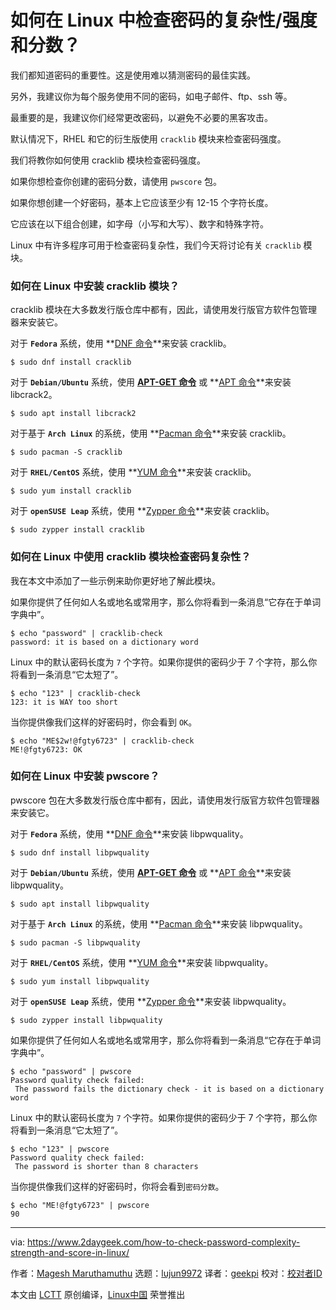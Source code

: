 [#]: collector: (lujun9972)
[#]: translator: (geekpi)
[#]: reviewer: ( )
[#]: publisher: ( )
[#]: url: ( )
[#]: subject: (How To Check Password Complexity/Strength And Score In Linux?)
[#]: via: (https://www.2daygeek.com/how-to-check-password-complexity-strength-and-score-in-linux/)
[#]: author: (Magesh Maruthamuthu https://www.2daygeek.com/author/magesh/)

如何在 Linux 中检查密码的复杂性/强度和分数？
======

我们都知道密码的重要性。这是使用难以猜测密码的最佳实践。

另外，我建议你为每个服务使用不同的密码，如电子邮件、ftp、ssh 等。

最重要的是，我建议你们经常更改密码，以避免不必要的黑客攻击。

默认情况下，RHEL 和它的衍生版使用 `cracklib` 模块来检查密码强度。

我们将教你如何使用 cracklib 模块检查密码强度。

如果你想检查你创建的密码分数，请使用 `pwscore` 包。

如果你想创建一个好密码，基本上它应该至少有 12-15 个字符长度。

它应该在以下组合创建，如字母（小写和大写）、数字和特殊字符。

Linux 中有许多程序可用于检查密码复杂性，我们今天将讨论有关 `cracklib` 模块。

### 如何在 Linux 中安装 cracklib 模块？

cracklib 模块在大多数发行版仓库中都有，因此，请使用发行版官方软件包管理器来安装它。

对于 **`Fedora`** 系统，使用 **[DNF 命令][1]**来安装 cracklib。

```
$ sudo dnf install cracklib
```

对于 **`Debian/Ubuntu`** 系统，使用 **[APT-GET 命令][2]** 或 **[APT 命令][3]**来安装 libcrack2。

```
$ sudo apt install libcrack2
```

对于基于 **`Arch Linux`** 的系统，使用 **[Pacman 命令][4]**来安装 cracklib。

```
$ sudo pacman -S cracklib
```

对于 **`RHEL/CentOS`** 系统，使用 **[YUM 命令][5]**来安装 cracklib。

```
$ sudo yum install cracklib
```

对于 **`openSUSE Leap`** 系统，使用 **[Zypper 命令][6]**来安装 cracklib。

```
$ sudo zypper install cracklib
```

### 如何在 Linux 中使用 cracklib 模块检查密码复杂性？

我在本文中添加了一些示例来助你更好地了解此模块。

如果你提供了任何如人名或地名或常用字，那么你将看到一条消息“它存在于单词字典中”。

```
$ echo "password" | cracklib-check
password: it is based on a dictionary word
```

Linux 中的默认密码长度为 `7` 个字符。如果你提供的密码少于 7 个字符，那么你将看到一条消息“它太短了”。

```
$ echo "123" | cracklib-check
123: it is WAY too short
```

当你提供像我们这样的好密码时，你会看到 `OK`。

```
$ echo "ME$2w!@fgty6723" | cracklib-check
ME!@fgty6723: OK
```

### 如何在 Linux 中安装 pwscore？

pwscore 包在大多数发行版仓库中都有，因此，请使用发行版官方软件包管理器来安装它。

对于 **`Fedora`** 系统，使用 **[DNF 命令][1]**来安装 libpwquality。

```
$ sudo dnf install libpwquality
```

对于 **`Debian/Ubuntu`** 系统，使用 **[APT-GET 命令][2]** 或 **[APT 命令][3]**来安装 libpwquality。

```
$ sudo apt install libpwquality
```

对于基于 **`Arch Linux`** 的系统，使用 **[Pacman 命令][4]**来安装 libpwquality。

```
$ sudo pacman -S libpwquality
```

对于 **`RHEL/CentOS`** 系统，使用 **[YUM 命令][5]**来安装 libpwquality。

```
$ sudo yum install libpwquality
```

对于 **`openSUSE Leap`** 系统，使用 **[Zypper 命令][6]**来安装 libpwquality。

```
$ sudo zypper install libpwquality
```

如果你提供了任何如人名或地名或常用字，那么你将看到一条消息“它存在于单词字典中”。

```
$ echo "password" | pwscore
Password quality check failed:
 The password fails the dictionary check - it is based on a dictionary word
```

Linux 中的默认密码长度为 `7` 个字符。如果你提供的密码少于 7 个字符，那么你将看到一条消息“它太短了”。

```
$ echo "123" | pwscore
Password quality check failed:
 The password is shorter than 8 characters
```

当你提供像我们这样的好密码时，你将会看到`密码分数`。

```
$ echo "ME!@fgty6723" | pwscore
90
```

--------------------------------------------------------------------------------

via: https://www.2daygeek.com/how-to-check-password-complexity-strength-and-score-in-linux/

作者：[Magesh Maruthamuthu][a]
选题：[lujun9972][b]
译者：[geekpi](https://github.com/geekpi)
校对：[校对者ID](https://github.com/校对者ID)

本文由 [LCTT](https://github.com/LCTT/TranslateProject) 原创编译，[Linux中国](https://linux.cn/) 荣誉推出

[a]: https://www.2daygeek.com/author/magesh/
[b]: https://github.com/lujun9972
[1]: https://www.2daygeek.com/dnf-command-examples-manage-packages-fedora-system/
[2]: https://www.2daygeek.com/apt-get-apt-cache-command-examples-manage-packages-debian-ubuntu-systems/
[3]: https://www.2daygeek.com/apt-command-examples-manage-packages-debian-ubuntu-systems/
[4]: https://www.2daygeek.com/pacman-command-examples-manage-packages-arch-linux-system/
[5]: https://www.2daygeek.com/yum-command-examples-manage-packages-rhel-centos-systems/
[6]: https://www.2daygeek.com/zypper-command-examples-manage-packages-opensuse-system/
